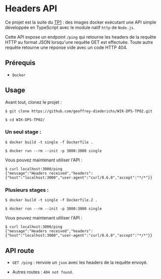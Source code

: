 # Headers API

Ce projet est la suite du [TP1](https://github.com/geoffrey-diederichs/WIK-DPS-TP01) : des images docker exécutant une API simple développée en TypeScript avec le module natif `http` de `Node.js`.

Cette API expose un endpoint `/ping` qui retourne les headers de la requête HTTP au format JSON lorsqu'une requête GET est effectuée. Toute autre requête retourne une réponse vide avec un code HTTP 404.

## Prérequis

- `Docker`

## Usage

Avant tout, clonez le projet :

```console
$ git clone https://github.com/geoffrey-diederichs/WIK-DPS-TP02.git

$ cd WIK-DPS-TP02/
```

### Un seul stage :

```console
$ docker build -t single -f Dockerfile .

$ docker run --rm --init -p 3000:3000 single
```

Vous pouvez maintenant utiliser l'API :

```console
$ curl localhost:3000/ping
{"message":"Headers received","headers":{"host":"localhost:3000","user-agent":"curl/8.6.0","accept":"*/*"}}
```

### Plusieurs stages :

```console
$ docker build -t single -f Dockerfile.2 .

$ docker run --rm --init -p 3000:3000 single
```

Vous pouvez maintenant utiliser l'API :

```console
$ curl localhost:3000/ping
{"message":"Headers received","headers":{"host":"localhost:3000","user-agent":"curl/8.6.0","accept":"*/*"}}
```

## API route

- `GET /ping` : renvoie un `json` avec les headers de la requête envoyé.

- Autres routes : `404 not found`.